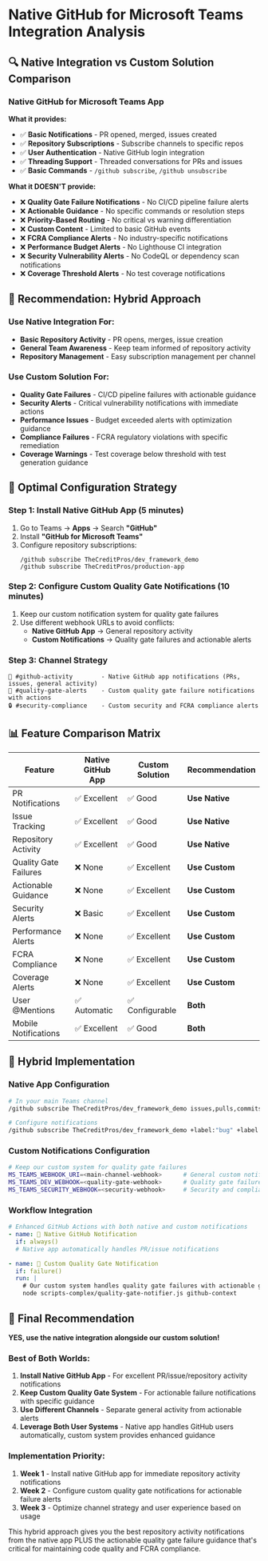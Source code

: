 # Native GitHub for Microsoft Teams Integration Analysis

## 🔍 Native Integration vs Custom Solution Comparison

### Native GitHub for Microsoft Teams App

**What it provides:**
- ✅ **Basic Notifications** - PR opened, merged, issues created
- ✅ **Repository Subscriptions** - Subscribe channels to specific repos
- ✅ **User Authentication** - Native GitHub login integration
- ✅ **Threading Support** - Threaded conversations for PRs and issues
- ✅ **Basic Commands** - `/github subscribe`, `/github unsubscribe`

**What it DOESN'T provide:**
- ❌ **Quality Gate Failure Notifications** - No CI/CD pipeline failure alerts
- ❌ **Actionable Guidance** - No specific commands or resolution steps
- ❌ **Priority-Based Routing** - No critical vs warning differentiation
- ❌ **Custom Content** - Limited to basic GitHub events
- ❌ **FCRA Compliance Alerts** - No industry-specific notifications
- ❌ **Performance Budget Alerts** - No Lighthouse CI integration
- ❌ **Security Vulnerability Alerts** - No CodeQL or dependency scan notifications
- ❌ **Coverage Threshold Alerts** - No test coverage notifications

## 🎯 Recommendation: Hybrid Approach

### Use Native Integration For:
- **Basic Repository Activity** - PR opens, merges, issue creation
- **General Team Awareness** - Keep team informed of repository activity
- **Repository Management** - Easy subscription management per channel

### Use Custom Solution For:
- **Quality Gate Failures** - CI/CD pipeline failures with actionable guidance
- **Security Alerts** - Critical vulnerability notifications with immediate actions
- **Performance Issues** - Budget exceeded alerts with optimization guidance
- **Compliance Failures** - FCRA regulatory violations with specific remediation
- **Coverage Warnings** - Test coverage below threshold with test generation guidance

## 🚀 Optimal Configuration Strategy

### Step 1: Install Native GitHub App (5 minutes)
1. Go to Teams → **Apps** → Search **"GitHub"**
2. Install **"GitHub for Microsoft Teams"**
3. Configure repository subscriptions:
   ```
   /github subscribe TheCreditPros/dev_framework_demo
   /github subscribe TheCreditPros/production-app
   ```

### Step 2: Configure Custom Quality Gate Notifications (10 minutes)
1. Keep our custom notification system for quality gate failures
2. Use different webhook URLs to avoid conflicts:
   - **Native GitHub App** → General repository activity
   - **Custom Notifications** → Quality gate failures and actionable alerts

### Step 3: Channel Strategy
```
📢 #github-activity        - Native GitHub app notifications (PRs, issues, general activity)
🚨 #quality-gate-alerts    - Custom quality gate failure notifications with actions
🔒 #security-compliance    - Custom security and FCRA compliance alerts
```

## 📊 Feature Comparison Matrix

| Feature | Native GitHub App | Custom Solution | Recommendation |
|---------|------------------|-----------------|----------------|
| PR Notifications | ✅ Excellent | ✅ Good | **Use Native** |
| Issue Tracking | ✅ Excellent | ✅ Good | **Use Native** |
| Repository Activity | ✅ Excellent | ✅ Good | **Use Native** |
| Quality Gate Failures | ❌ None | ✅ Excellent | **Use Custom** |
| Actionable Guidance | ❌ None | ✅ Excellent | **Use Custom** |
| Security Alerts | ❌ Basic | ✅ Excellent | **Use Custom** |
| Performance Alerts | ❌ None | ✅ Excellent | **Use Custom** |
| FCRA Compliance | ❌ None | ✅ Excellent | **Use Custom** |
| Coverage Alerts | ❌ None | ✅ Excellent | **Use Custom** |
| User @Mentions | ✅ Automatic | ✅ Configurable | **Both** |
| Mobile Notifications | ✅ Excellent | ✅ Good | **Both** |

## 🔧 Hybrid Implementation

### Native App Configuration
```bash
# In your main Teams channel
/github subscribe TheCreditPros/dev_framework_demo issues,pulls,commits,releases

# Configure notifications
/github subscribe TheCreditPros/dev_framework_demo +label:"bug" +label:"enhancement"
```

### Custom Notifications Configuration
```bash
# Keep our custom system for quality gate failures
MS_TEAMS_WEBHOOK_URI=<main-channel-webhook>      # General custom notifications
MS_TEAMS_DEV_WEBHOOK=<quality-gate-webhook>      # Quality gate failures
MS_TEAMS_SECURITY_WEBHOOK=<security-webhook>     # Security and compliance
```

### Workflow Integration
```yaml
# Enhanced GitHub Actions with both native and custom notifications
- name: 🔔 Native GitHub Notification
  if: always()
  # Native app automatically handles PR/issue notifications

- name: 🚨 Custom Quality Gate Notification
  if: failure()
  run: |
    # Our custom system handles quality gate failures with actionable guidance
    node scripts-complex/quality-gate-notifier.js github-context
```

## 🎯 Final Recommendation

**YES, use the native integration alongside our custom solution!**

### Best of Both Worlds:
1. **Install Native GitHub App** - For excellent PR/issue/repository activity notifications
2. **Keep Custom Quality Gate System** - For actionable failure notifications with specific guidance
3. **Use Different Channels** - Separate general activity from actionable alerts
4. **Leverage Both User Systems** - Native app handles GitHub users automatically, custom system provides enhanced guidance

### Implementation Priority:
1. **Week 1** - Install native GitHub app for immediate repository activity notifications
2. **Week 2** - Configure custom quality gate notifications for actionable failure alerts
3. **Week 3** - Optimize channel strategy and user experience based on usage

This hybrid approach gives you the best repository activity notifications from the native app PLUS the actionable quality gate failure guidance that's critical for maintaining code quality and FCRA compliance.
